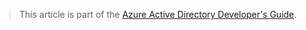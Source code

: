 > This article is part of the [Azure Active Directory Developer's Guide](../articles/active-directory/active-directory-developers-guide.md).
> 
> 

